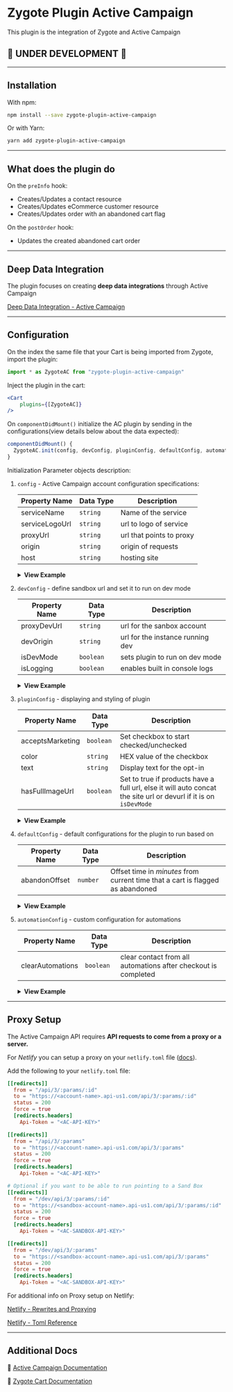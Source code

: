 # Zygote Plugin Active Campaign

This plugin is the integration of Zygote and Active Campaign

## :construction: UNDER DEVELOPMENT :construction:

---

## Installation

With npm:

```bash
npm install --save zygote-plugin-active-campaign
```

Or with Yarn:

```bash
yarn add zygote-plugin-active-campaign
```

---

## What does the plugin do

On the `preInfo` hook:

- Creates/Updates a contact resource
- Creates/Updates eCommerce customer resource
- Creates/Updates order with an abandoned cart flag

On the `postOrder` hook:

- Updates the created abandoned cart order

---

## Deep Data Integration

The plugin focuses on creating **deep data integrations** through Active Campaign

[Deep Data Integration - Active Campaign](https://developers.activecampaign.com/reference#connections)

---

## Configuration

On the index the same file that your Cart is being imported from Zygote, import the plugin:

```js
import * as ZygoteAC from "zygote-plugin-active-campaign"
```

Inject the plugin in the cart:

```jsx
<Cart
    plugins={[ZygoteAC]}
/>
```

On `componentDidMount()` initialize the AC plugin by sending in the configurations(view details below about the data expected):

```js
componentDidMount() {
  ZygoteAC.init(config, devConfig, pluginConfig, defaultConfig, automationConfig)
}
```

Initialization Parameter objects description:

1. `config` - Active Campaign account configuration specifications:

    | Property Name        | Data Type | Description                        |
    | -------------------- | --------- | ---------------------------------- |
    | serviceName          | `string`  | Name of the service                |
    | serviceLogoUrl       | `string`  | url to logo of service             |
    | proxyUrl             | `string`  | url that points to proxy           |
    | origin               | `string`  | origin of requests                 |
    | host                 | `string`  | hosting site                       |

    <details><summary><b>View Example</b></summary>

    ```js
    {
      serviceName: `MyCompanyOne`,
      serviceLogoUrl: `https://www.mycompanyone.com/media/logo.png`,
      proxyUrl: `https://www.mycompanyone.com/api/3/`,
      origin: `https://www.mycompanyone.com/`,
      host: `www.mycompanyone.com`,
    }
    ```

    </details>

2. `devConfig` - define sandbox url and set it to run on dev mode

    | Property Name        | Data Type | Description                       |
    | -------------------- | --------- | ----------------------------------|
    | proxyDevUrl          | `string`  | url for the sanbox account        |
    | devOrigin            | `string`  | url for the instance running dev  |
    | isDevMode            | `boolean` | sets plugin to run on dev mode    |
    | isLogging            | `boolean` | enables built in console logs     |

    <details><summary><b>View Example</b></summary>

    ```js
    {
      proxyDevUrl: `https://mysandboxacct.netlify.com/dev/api/3/`,
      devOrigin: `https://mydevinstance.netlify.com`,
      isDevMode: true,
      isLogging: true
    }
    ```

    </details>

3. `pluginConfig` - displaying and styling of plugin

    | Property Name    | Data Type | Description                                                                                                      |
    | ---------------- | --------- | ---------------------------------------------------------------------------------------------------------------- |
    | acceptsMarketing | `boolean` | Set checkbox to start  checked/unchecked                                                                         |
    | color            | `string`  | HEX value of the checkbox                                                                                        |
    | text             | `string`  | Display text for the opt-in                                                                                      |
    | hasFullImageUrl  | `boolean` | Set to true if products have a full url, else it will auto concat the site url or devurl if it is on `isDevMode` |

    <details><summary><b>View Example</b></summary>

    ```js
    {
        acceptsMarketing: true,
        color: `#182A42`,
        text: `I would like to receive emails and updates about my order and special promotions`,
        hasFullImageUrl: true
    }
    ```

    </details>

4. `defaultConfig` - default configurations for the plugin to run based on

    | Property Name        | Data Type | Description                                                                    |
    | -------------------- | --------- | ------------------------------------------------------------------------------ |
    | abandonOffset        | `number`  | Offset time in _minutes_ from current time that a cart is flagged as abandoned |

    <details><summary><b>View Example</b></summary>

    ```js
    {
        abandonOffset: 5
    }
    ```

    </details>

5. `automationConfig` - custom configuration for automations

    | Property Name        | Data Type | Description                                                    |
    | -------------------- | --------- | -------------------------------------------------------------- |
    | clearAutomations     | `boolean` | clear contact from all automations after checkout is completed |

    <details><summary><b>View Example</b></summary>

    ```js
    {
        clearAutomations: true
    }
    ```

    </details>

---

## Proxy Setup

The Active Campaign API requires **API requests to come from a proxy or a server.**

For *Netlify* you can setup a proxy on your `netlify.toml` file ([docs](https://www.netlify.com/docs/netlify-toml-reference/)).

Add the following to your `netlify.toml` file:

```toml
[[redirects]]
  from = "/api/3/:params/:id"
  to = "https://<account-name>.api-us1.com/api/3/:params/:id"
  status = 200
  force = true
  [redirects.headers]
    Api-Token = "<AC-API-KEY>"

[[redirects]]
  from = "/api/3/:params"
  to = "https://<account-name>.api-us1.com/api/3/:params"
  status = 200
  force = true
  [redirects.headers]
    Api-Token = "<AC-API-KEY>"

# Optional if you want to be able to run pointing to a Sand Box
[[redirects]]
  from = "/dev/api/3/:params/:id"
  to = "https://<sandbox-account-name>.api-us1.com/api/3/:params/:id"
  status = 200
  force = true
  [redirects.headers]
    Api-Token = "<AC-SANDBOX-API-KEY>"

[[redirects]]
  from = "/dev/api/3/:params"
  to = "https://<sandbox-account-name>.api-us1.com/api/3/:params"
  status = 200
  force = true
  [redirects.headers]
    Api-Token = "<AC-SANDBOX-API-KEY>"
```

For additional info on Proxy setup on Netlify:

[Netlify - Rewrites and Proxying](https://www.netlify.com/docs/redirects/#rewrites-and-proxying)

[Netlify - Toml Reference](https://www.netlify.com/docs/netlify-toml-reference/)

---

## Additional Docs

:loudspeaker: [Active Campaign Documentation](https://developers.activecampaign.com/reference#overview)

:shopping_cart: [Zygote Cart Documentation](https://escaladesports.github.io/zygote-cart/)
